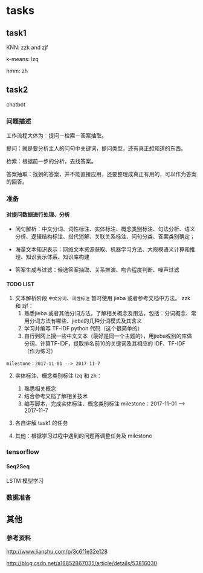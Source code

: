 # tasks


## task1

KNN: zzk and zjf

k-means: lzq

hmm: zh

## task2

chatbot

### 问题描述

工作流程大体为：提问－检索－答案抽取。

提问：就是要分析主人的问句中关键词，提问类型，还有真正想知道的东西。

检索：根据前一步的分析，去找答案。

答案抽取：找到的答案，并不能直接应用，还要整理成真正有用的，可以作为答案的回答。

### 准备

#### 对提问数据进行处理、分析

- 问句解析：中文分词、词性标注、实体标注、概念类别标注、句法分析、语义分析、逻辑结构标注、指代消解、关联关系标注、问句分类、答案类别确定；

- 海量文本知识表示：网络文本资源获取、机器学习方法、大规模语义计算和推理、知识表示体系、知识库构建

- 答案生成与过滤：候选答案抽取、关系推演、吻合程度判断、噪声过滤

#### TODO LIST

  1. 文本解析阶段
    `中文分词`、`词性标注` 暂时使用 jieba 或者参考文档中方法。
    zzk 和 zjf：
        1. 熟悉jieba 或者其他分词方法，了解相关概念及用法，包括：分词概念、常用分词方法有哪些、jieba的几种分词模式及其含义
        2. 学习并编写 TF-IDF python 代码（这个很简单的）
        3. 自行到网上搜一些中文文本（最好是同一个主题的），用jieba或别的库做分词、计算TF-IDF，提取排名前10的关键词及其相应的 IDF、TF-IDF （作为练习）

    milestone：2017-11-01 --> 2017-11-7

  2. 实体标注、概念类别标注
    lzq 和 zh：
        1. 熟悉相关概念
        2. 结合参考文档了解相关技术
        3. 编写脚本，完成实体标注、概念类别标注
    milestone：2017-11-01 --> 2017-11-7

  3. 各自讲解 task1 的任务

  4. 其他：根据学习过程中遇到的问题再调整任务及 milestone



### tensorflow

#### Seq2Seq 

LSTM 模型学习

### 数据准备


## 其他

### 参考资料

http://www.jianshu.com/p/3c6f1e32e128

http://blog.csdn.net/a18852867035/article/details/53816030